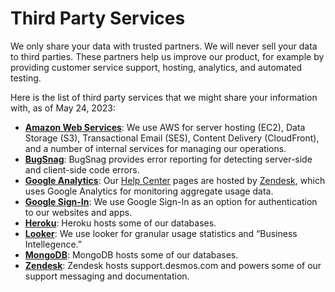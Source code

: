 # Third Party Services

We only share your data with trusted partners. We will never sell your data to third parties. These partners help us improve our product, for example by providing customer service support, hosting, analytics, and automated testing.

Here is the list of third party services that we might share your information with, as of May 24, 2023:

- **[Amazon Web Services](https://aws.amazon.com)**: We use AWS for server hosting (EC2), Data Storage (S3), Transactional Email (SES), Content Delivery (CloudFront), and a number of internal services for managing our operations.
- **[BugSnag](https://www.bugsnag.com)**: BugSnag provides error reporting for detecting server-side and client-side code errors.
- **[Google Analytics](https://www.google.com/analytics/)**: Our [Help Center](https://help.desmos.com/) pages are hosted by [Zendesk](https://www.zendesk.com/), which uses Google Analytics for monitoring aggregate usage data.
- **[Google Sign-In](https://developers.google.com/identity/sign-in/web/sign-in)**: We use Google Sign-In as an option for authentication to our websites and apps.
- **[Heroku](https://heroku.com/)**: Heroku hosts some of our databases.
- **[Looker](https://looker.com/)**: We use looker for granular usage statistics and “Business Intellegence.”
- **[MongoDB](https://mongodb.com/)**: MongoDB hosts some of our databases.
- **[Zendesk](https://zendesk.com)**: Zendesk hosts support.desmos.com and powers some of our support messaging and documentation.

